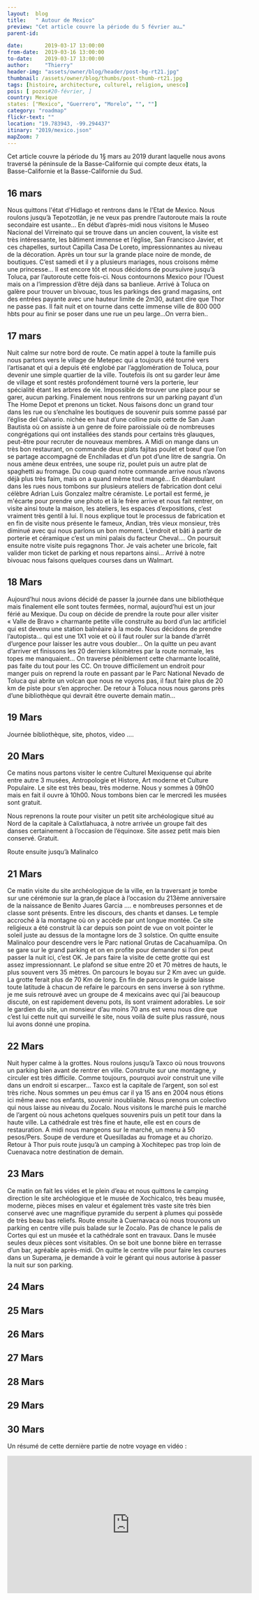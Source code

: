 ```yaml
---
layout:  blog
title:   " Autour de Mexico"
preview: "Cet article couvre la période du 5 février au…"
parent-id: 

date:       2019-03-17 13:00:00
from-date:  2019-03-16 13:00:00
to-date:    2019-03-17 13:00:00
author:     "Thierry"
header-img: "assets/owner/blog/header/post-bg-rt21.jpg"
thumbnail: /assets/owner/blog/thumbs/post-thumb-rt21.jpg
tags: [histoire, architecture, culturel, religion, unesco]
pois: [ pozos#20-février, ]
country: Mexique
states: ["Mexico", "Guerrero", "Morelo", "", ""]
category: "roadmap"
flickr-text: ""
location: "19.783943, -99.294437"
itinary: "2019/mexico.json"
mapZoom: 7
---
```


Cet article couvre la période du 1§ mars au       2019 durant laquelle nous avons traversé la péninsule de la Basse-Californie qui compte deux états, la Basse-Californie et la Basse-Californie du Sud.

## 16 mars


Nous quittons l'état d'Hidlago et rentrons dans le l'Etat de Mexico. Nous roulons jusqu’à Tepotzotlán, je ne veux pas prendre l’autoroute mais la route secondaire est usante… En début d’après-midi nous visitons le Museo Nacional del Virreinato qui se trouve dans un ancien couvent, la visite est très intéressante, les bâtiment immense et l’église, San Francisco Javier, et ces chapelles, surtout Capilla Casa De Loreto, impressionnantes au niveau de la décoration. Après un tour sur la grande place noire de monde, de boutiques. C’est samedi et il y a plusieurs mariages, nous croisons même une princesse…
Il est encore tôt et nous décidons de poursuivre jusqu’à Toluca, par l’autoroute cette fois-ci. Nous contournons Mexico pour l’Ouest mais on a l’impression d’être déjà dans sa banlieue. Arrivé à Toluca on galère pour trouver un bivouac, tous les parkings des grand magasins, ont des entrées payante avec une hauteur limite de 2m30, autant dire que Thor ne passe pas. Il fait nuit et on tourne dans cette immense ville de 800 000 hbts pour au finir se poser dans une rue un peu large…On verra bien..

## 17 mars

Nuit calme sur notre bord de route.
Ce matin appel à toute la famille puis nous partons vers le village de Metepec qui a toujours été tourné vers l’artisanat et qui a depuis été englobé par l’agglomération de Toluca, pour devenir une simple quartier de la ville. Toutefois ils ont su garder leur âme de village et sont restés profondément tourné vers la porterie, leur spécialité étant les arbres de vie.
Impossible de trouver une place pour se garer, aucun parking. Finalement nous rentrons sur un parking payant d’un The Home Depot et prenons un ticket.
Nous faisons donc un grand tour dans les rue ou s’enchaîne les boutiques de souvenir puis somme passé par l’église del Calvario. nichée en haut d’une colline puis cette de San Juan Bautista où on assiste à un genre de foire paroissiale où de nombreuses congrégations qui ont installées des stands pour certains très glauques, peut-être pour recruter de nouveaux membres.
A Midi on mange dans un très bon restaurant, on commande deux plats fajitas poulet et bœuf que l’on se partage accompagné de Enchiladas et d’un pot d’une litre de sangria. On nous amène deux entrées, une soupe riz, poulet puis un autre plat de spaghetti au fromage. Du coup quand notre commande arrive nous n’avons déjà plus très faim, mais on a quand même tout mangé…
En déambulant dans les rues  nous tombons sur plusieurs ateliers de fabrication dont celui célèbre Adrian Luis Gonzalez maître céramiste. Le portail est fermé, je m'écarte pour prendre une photo et là le frère arrive et nous fait rentrer, on visite ainsi toute la maison, les ateliers, les espaces d’expositions, c’est vraiment très gentil à lui. Il nous explique tout le processus de fabrication et en fin de visite nous présente le fameux, Andian, très vieux monsieur, très diminué avec qui nous parlons un bon moment. L’endroit et bâti à partir de porterie et céramique c’est un mini palais du facteur Cheval…. On poursuit ensuite notre visite puis regagnons Thor. Je vais acheter une bricole, fait valider mon ticket de parking et nous repartons ainsi… Arrivé à notre bivouac nous faisons quelques courses dans un Walmart.


## 18 Mars

Aujourd’hui nous avions décidé de passer la journée dans une bibliothéque mais finalement elle sont toutes fermées, normal, aujourd’hui est un jour férié au Mexique.
Du coup on décide de prendre la route pour aller visiter « Valle de Bravo » charmante petite ville construite au bord d’un lac artificiel qui est devenu une station balnéaire à la mode. Nous décidons de prendre l’autopista… qui est une 1X1 voie et où il faut rouler sur la bande d’arrêt d’urgence pour laisser les autre vous doubler… On la quitte un peu avant d’arriver et finissons les 20 derniers kilomètres par la route normale, les topes me manquaient…
On traverse péniblement cette charmante localité, pas faite du tout pour les CC. On trouve difficilement  un endroit pour manger puis on reprend la route en passant par le Parc National Nevado de Toluca qui abrite un volcan que nous ne voyons pas, il faut faire plus de 20 km de piste pour s’en approcher.
De retour à Toluca nous nous garons près d’une bibliothèque qui devrait être ouverte demain matin…

## 19 Mars

Journée bibliothèque, site, photos, video ….

## 20 Mars

Ce matins nous partons visiter le centre Culturel Mexiquense qui abrite entre autre 3 musées, Antropologie et Histore, Art moderne et Culture Populaire. Le site est très beau, très moderne. Nous y sommes à 09h00 mais en fait il ouvre à 10h00. Nous tombons bien car le mercredi les musées sont gratuit. 

Nous reprenons la route pour visiter un petit site archéologique situé au Nord de la capitale à Calixtlahuaca, à notre arrivée un groupe  fait des danses certainement à l’occasion de l’équinoxe. Site assez petit mais bien conservé. Gratuit.

Route ensuite jusqu’à Malinalco

## 21 Mars

Ce matin visite du site archéologique de la ville, en la traversant je tombe sur une cérémonie sur la gran,de place à l’occasion du 213ème anniversaire de la naissance de Benito Juares Garcia …. e nombreuses personnes et de classe sont présents. Entre les discours, des chants et danses. Le temple accroché à la montagne où on y accède par unt longue montée. Ce site religieux a été construit là car depuis son point de vue on voit pointer le soleil juste au dessus de la montagne lors de 3 solstice.
On quitte ensuite Malinalco pour descendre vers le Parc national Grutas de Cacahuamilpa. On se gare sur le grand parking et on en profite pour demander si l’on peut passer la nuit ici, c’est OK. Je pars faire la visite de cette grotte qui est assez impressionnant. Le plafond se situe entre 20 et 70 mètres de hauts, le plus souvent vers 35 mètres. On parcours le boyau sur 2 Km avec un guide. La grotte ferait plus de 70 Km de long. En fin de parcours le guide laisse toute latitude à chacun de refaire le parcours en sens inverse à son rythme. je me suis retrouvé avec un groupe de 4 mexicains avec qui j’ai beaucoup discuté, on est rapidement devenu pots, ils sont vraiment adorables.
Le soir le gardien du site, un monsieur d’au moins 70 ans est venu nous dire que c’est lui cette nuit qui surveillé le site, nous voilà de suite plus rassuré, nous lui avons donné une propina.

## 22 Mars

Nuit hyper calme à la grottes.
Nous roulons jusqu’à Taxco où nous trouvons un parking bien avant de rentrer en ville. Construite sur une montagne, y circuler est très difficile. Comme toujours, pourquoi avoir construit une ville dans un endroit si escarper… Taxco est la capitale de l’argent, son sol est très riche. Nous sommes un peu émus car il ya 15 ans en 2004 nous étions ici même avec nos enfants, souvenir inoubliable.
Nous prenons un colectivo qui nous laisse au niveau du Zocalo. Nous visitons le marché puis le marché de l’argent où nous achetons quelques souvenirs puis un petit tour dans la haute ville. La cathédrale est très fine et haute, elle est en cours de restauration.
A midi nous mangeons sur le marché, un menu à 50 pesos/Pers. Soupe de verdure et Quesilladas au fromage et au chorizo.
Retour à Thor puis route jusqu’à un camping à Xochitepec pas trop loin de Cuenavaca notre destination de demain.

## 23 Mars

Ce matin on fait les vides et le plein d’eau et nous quittons le camping direction le site archéologique et le musée de Xochicalco, très beau musée, moderne, pièces mises en valeur et également très vaste site très bien conservé avec une magnifique pyramide du serpent à plumes qui possède de très beau bas reliefs.
Route ensuite à Cuernavaca où nous trouvons un parking en centre ville puis balade sur le Zocalo. Pas de chance le palis de Cortes qui est un musée et la cathédrale sont en travaux. Dans le musée seules deux pièces sont visitables. On se boit une bonne bière en terrasse d’un bar, agréable après-midi.
On quitte le centre ville pour faire les courses dans un Superama, je demande à voir le gérant qui nous autorise à passer la nuit sur son parking.

## 24 Mars


## 25 Mars


## 26 Mars


## 27 Mars


## 28 Mars


## 29 Mars


## 30 Mars







Un résumé de cette dernière partie de notre voyage en vidéo :

<iframe width="560" height="315" src="https://www.youtube.com/embed/8arFwQyuIpM" frameborder="0" allow="autoplay; encrypted-media" allowfullscreen></iframe>
